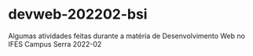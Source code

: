# devweb-202202-bsi
Algumas atividades feitas durante a matéria de Desenvolvimento Web no IFES Campus Serra 2022-02
